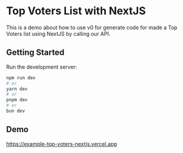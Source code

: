 # Top Voters List with NextJS

This is a demo about how to use v0 for generate code for made a Top Voters list using NextJS by calling our API.

## Getting Started

Run the development server:

```bash
npm run dev
# or
yarn dev
# or
pnpm dev
# or
bun dev
```

## Demo

https://example-top-voters-nextjs.vercel.app